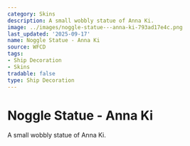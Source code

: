 ```yaml
---
category: Skins
description: A small wobbly statue of Anna Ki.
image: ../images/noggle-statue---anna-ki-793ad17e4c.png
last_updated: '2025-09-17'
name: Noggle Statue - Anna Ki
source: WFCD
tags:
- Ship Decoration
- Skins
tradable: false
type: Ship Decoration
---
```


# Noggle Statue - Anna Ki

A small wobbly statue of Anna Ki.

